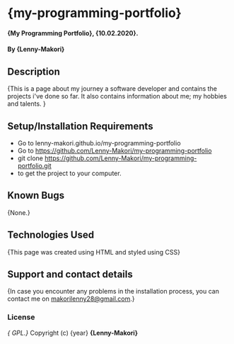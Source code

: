 # {my-programming-portfolio}
#### {My Programming Portfolio}, {10.02.2020}.
#### By **{Lenny-Makori}**
## Description
{This is a page about my journey a software developer and contains the projects i've done so far. It also contains information about me; my hobbies and talents. }
## Setup/Installation Requirements
* Go to lenny-makori.github.io/my-programming-portfolio
* Go to https://github.com/Lenny-Makori/my-programming-portfolio
* git clone https://github.com/Lenny-Makori/my-programming-portfolio.git
* to get the project to your computer.
## Known Bugs
{None.}
## Technologies Used
{This page was created using HTML and styled using CSS}
## Support and contact details
{In case you encounter any problems in the installation process, you can contact me on makorilenny28@gmail.com.}
### License
*{  GPL.}*
Copyright (c) {year} **{Lenny-Makori}**
